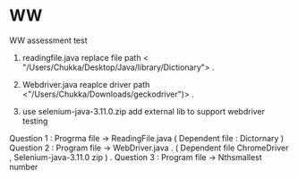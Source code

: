 # WW
WW assessment test
 1) readingfile.java replace file path < "/Users/Chukka/Desktop/Java/library/Dictionary"> .  
 2) Webdriver.java reaplce driver path <"/Users/Chukka/Downloads/geckodriver")> . 
 
 3) use selenium-java-3.11.0.zip add  external lib to support webdriver testing


Question 1 :  Progrma file -> ReadingFile.java ( Dependent file  : Dictornary )    
Question 2 :  Program file -> WebDriver.java .  ( Dependent  file ChromeDriver ,  Selenium-java-3.11.0 zip ) . 
Question 3 : Program file  -> Nthsmallest number    
